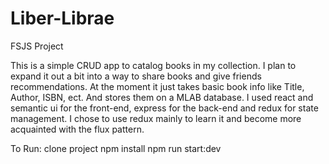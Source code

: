 # Liber-Librae
FSJS Project

This is a simple CRUD app to catalog books in my collection. I plan to expand it out a bit into a way to share books and give friends recommendations. At the moment it just takes basic book info like Title, Author, ISBN, ect. And stores them on a MLAB database. I used react and semantic ui for the front-end, express for the back-end and redux for state management. I chose to use redux mainly to learn it and become more acquainted with the flux pattern. 

To Run:
clone project
npm install
npm run start:dev